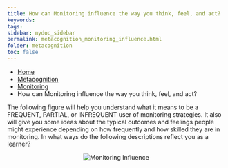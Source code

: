 ```yaml
---
title: How can Monitoring influence the way you think, feel, and act?
keywords: 
tags: 
sidebar: mydoc_sidebar
permalink: metacognition_monitoring_influence.html
folder: metacognition
toc: false
---
```


<ul class="breadcrumb">
    <li><a href="index.html">Home</a></li>
    <li><a href="metacognition_overview.html">Metacognition</a></li>
    <li><a href="metacognition_monitoring.html">Monitoring</a></li>
    <li class="active">How can Monitoring influence the way you think, feel, and act?</li>
</ul>

The following figure will help you understand what it means to be a
FREQUENT, PARTIAL, or INFREQUENT user of monitoring strategies. It also
will give you some ideas about the typical outcomes and feelings people
might experience depending on how frequently and how skilled they are in
monitoring. In what ways do the following descriptions reflect you as a
learner?

<center><img src='images/metacognition_monitoring.png' alt='Monitoring Influence' /></center>

